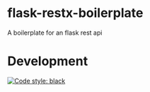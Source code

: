# flask-restx-boilerplate
A boilerplate for an flask rest api

# Development
[![Code style: black](https://img.shields.io/badge/code%20style-black-000000.svg)](https://github.com/psf/black)